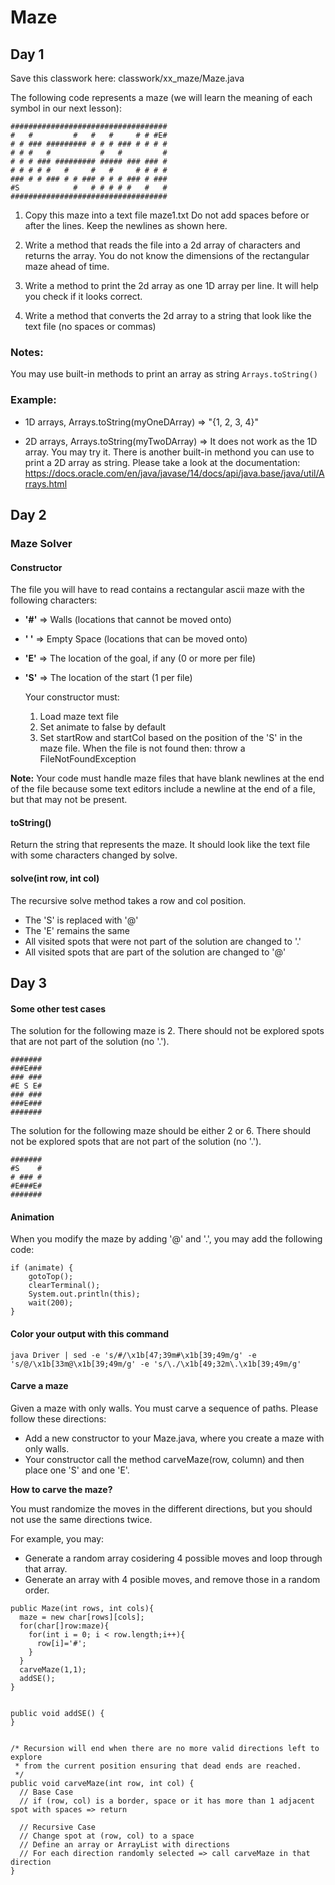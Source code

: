 # Maze

## Day 1

Save this classwork here: classwork/xx_maze/Maze.java

The following code represents a maze (we will learn the meaning of each symbol in our next lesson):
```
###################################
#   #         #   #   #     # # #E#
# # ### ######### # # # ### # # # #
# # #   #           #   #         #
# # # ### ######### ##### ### ### #
# # # # #   #     #   #     # # # #
### # # ### # # ### # # # ### # ###
#S            #   # # # # #   #   #
###################################
```
1. Copy this maze into a text file maze1.txt Do not add spaces before or after the lines. Keep the newlines as shown here.

2. Write a method that reads the file into a 2d array of characters and returns the array. You do not know the dimensions of the rectangular maze ahead of time. 

3. Write a method to print the 2d array as one 1D array per line. It will help you check if it looks correct.
  
4. Write a method that converts the 2d array to a string that look like the text file (no spaces or commas)

### Notes:

You may use built-in methods to print an array as string ```Arrays.toString()```

### Example:

- 1D arrays, Arrays.toString(myOneDArray) => "{1, 2, 3, 4}"

- 2D arrays, Arrays.toString(myTwoDArray) => It does not work as the 1D array. You may try it. There is another built-in methond you can use to print a 2D array as string. Please take a look at the documentation: https://docs.oracle.com/en/java/javase/14/docs/api/java.base/java/util/Arrays.html


## Day 2

### Maze Solver

#### Constructor

The file you will have to read contains a rectangular ascii maze with the following characters:

- **'#'** => Walls (locations that cannot be moved onto)
- **' '** => Empty Space (locations that can be moved onto)
- **'E'** => The location of the goal, if any (0 or more per file)
- **'S'** => The location of the start (1 per file)

  Your constructor must:

  1. Load maze text file
  2. Set animate to false by default
  3. Set startRow and startCol based on the position of the 'S' in the maze file. When the file is not found then: throw a FileNotFoundException

**Note:** Your code must handle maze files that have blank newlines at the end of the file because some text editors include a newline at the end of a file, but that may not be present.

#### toString()

Return the string that represents the maze. It should look like the text file with some characters changed by solve.

#### solve(int row, int col)

The recursive solve method takes a row and col position.

- The 'S' is replaced with '@'
- The 'E' remains the same
- All visited spots that were not part of the solution are changed to '.'
- All visited spots that are part of the solution are changed to '@'

## Day 3

#### Some other test cases

The solution for the following maze is 2. There should not be explored spots that are not part of the solution (no '.').

```
#######
###E###
### ###
#E S E#
### ###
###E###
#######
```

The solution for the following maze should be either 2 or 6. There should not be explored spots that are not part of the solution (no '.').
```
#######
#S    #
# ### #
#E###E#
#######
```

#### Animation

When you modify the maze by adding '@' and '.', you may add the following code:

```
if (animate) {
    gotoTop();
    clearTerminal();
    System.out.println(this);
    wait(200);
}
```

#### Color your output with this command

```
java Driver | sed -e 's/#/\x1b[47;39m#\x1b[39;49m/g' -e 's/@/\x1b[33m@\x1b[39;49m/g' -e 's/\./\x1b[49;32m\.\x1b[39;49m/g'
```

#### Carve a maze

Given a maze with only walls. You must carve a sequence of paths. Please follow these directions:

- Add a new constructor to your Maze.java, where you create a maze with only walls.
- Your constructor call the method carveMaze(row, column) and then place one 'S' and one 'E'.

**How to carve the maze?**

You must randomize the moves in the different directions, but you should not use the same directions twice.

For example, you may:

- Generate a random array cosidering 4 possible moves and loop through that array. 
- Generate an array with 4 posible moves, and remove those in a random order.

```
public Maze(int rows, int cols){
  maze = new char[rows][cols];
  for(char[]row:maze){
    for(int i = 0; i < row.length;i++){
      row[i]='#';
    }
  }
  carveMaze(1,1);
  addSE();
}


public void addSE() {
}


/* Recursion will end when there are no more valid directions left to explore
 * from the current position ensuring that dead ends are reached.
 */
public void carveMaze(int row, int col) {
  // Base Case
  // if (row, col) is a border, space or it has more than 1 adjacent spot with spaces => return

  // Recursive Case
  // Change spot at (row, col) to a space
  // Define an array or ArrayList with directions
  // For each direction randomly selected => call carveMaze in that direction
}
```
